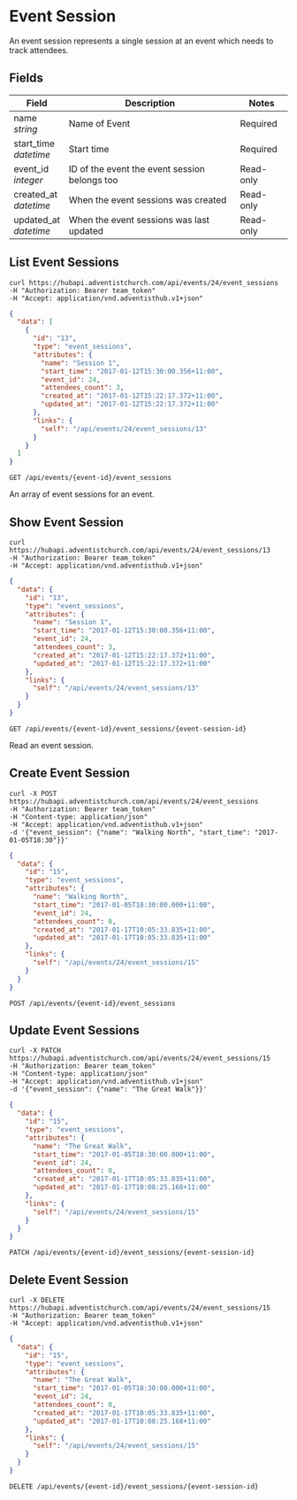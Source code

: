 # Event Session

An event session represents a single session at an event which needs to track attendees.

## Fields

Field | Description | Notes
--------- | ------- | -------
name<br> *string* | Name of Event | Required
start_time<br>*datetime* | Start time | Required
event_id<br>*integer* | ID of the event the event session belongs too | Read-only
created_at<br>*datetime* | When the event sessions was created | Read-only
updated_at<br>*datetime* | When the event sessions was last updated | Read-only

## List Event Sessions
```shell
curl https://hubapi.adventistchurch.com/api/events/24/event_sessions
-H "Authorization: Bearer team_token"
-H "Accept: application/vnd.adventisthub.v1+json"
```

```json
{
  "data": [
    {
      "id": "13",
      "type": "event_sessions",
      "attributes": {
        "name": "Session 1",
        "start_time": "2017-01-12T15:30:00.356+11:00",
        "event_id": 24,
        "attendees_count": 3,
        "created_at": "2017-01-12T15:22:17.372+11:00",
        "updated_at": "2017-01-12T15:22:17.372+11:00"
      },
      "links": {
        "self": "/api/events/24/event_sessions/13"
      }
    }
  ]
}
```
`GET /api/events/{event-id}/event_sessions`

An array of event sessions for an event.

## Show Event Session

```shell
curl https://hubapi.adventistchurch.com/api/events/24/event_sessions/13
-H "Authorization: Bearer team_token"
-H "Accept: application/vnd.adventisthub.v1+json"
```
```json
{
  "data": {
    "id": "13",
    "type": "event_sessions",
    "attributes": {
      "name": "Session 1",
      "start_time": "2017-01-12T15:30:00.356+11:00",
      "event_id": 24,
      "attendees_count": 3,
      "created_at": "2017-01-12T15:22:17.372+11:00",
      "updated_at": "2017-01-12T15:22:17.372+11:00"
    },
    "links": {
      "self": "/api/events/24/event_sessions/13"
    }
  }
}
```

`GET /api/events/{event-id}/event_sessions/{event-session-id}`

Read an event session.

## Create Event Session
```shell
curl -X POST https://hubapi.adventistchurch.com/api/events/24/event_sessions
-H "Authorization: Bearer team_token"
-H "Content-type: application/json"
-H "Accept: application/vnd.adventisthub.v1+json"
-d '{"event_session": {"name": "Walking North", "start_time": "2017-01-05T18:30"}}'
```
```json
{
  "data": {
    "id": "15",
    "type": "event_sessions",
    "attributes": {
      "name": "Walking North",
      "start_time": "2017-01-05T18:30:00.000+11:00",
      "event_id": 24,
      "attendees_count": 0,
      "created_at": "2017-01-17T10:05:33.835+11:00",
      "updated_at": "2017-01-17T10:05:33.835+11:00"
    },
    "links": {
      "self": "/api/events/24/event_sessions/15"
    }
  }
}
```

`POST /api/events/{event-id}/event_sessions`

## Update Event Sessions

```shell
curl -X PATCH https://hubapi.adventistchurch.com/api/events/24/event_sessions/15
-H "Authorization: Bearer team_token"
-H "Content-type: application/json"
-H "Accept: application/vnd.adventisthub.v1+json"
-d '{"event_session": {"name": "The Great Walk"}}'

```
```json
{
  "data": {
    "id": "15",
    "type": "event_sessions",
    "attributes": {
      "name": "The Great Walk",
      "start_time": "2017-01-05T18:30:00.000+11:00",
      "event_id": 24,
      "attendees_count": 0,
      "created_at": "2017-01-17T10:05:33.835+11:00",
      "updated_at": "2017-01-17T10:08:25.168+11:00"
    },
    "links": {
      "self": "/api/events/24/event_sessions/15"
    }
  }
}
```

`PATCH /api/events/{event-id}/event_sessions/{event-session-id}`

## Delete Event Session
```shell
curl -X DELETE https://hubapi.adventistchurch.com/api/events/24/event_sessions/15
-H "Authorization: Bearer team_token"
-H "Accept: application/vnd.adventisthub.v1+json"
```
```json
{
  "data": {
    "id": "15",
    "type": "event_sessions",
    "attributes": {
      "name": "The Great Walk",
      "start_time": "2017-01-05T18:30:00.000+11:00",
      "event_id": 24,
      "attendees_count": 0,
      "created_at": "2017-01-17T10:05:33.835+11:00",
      "updated_at": "2017-01-17T10:08:25.168+11:00"
    },
    "links": {
      "self": "/api/events/24/event_sessions/15"
    }
  }
}
```

`DELETE /api/events/{event-id}/event_sessions/{event-session-id}`